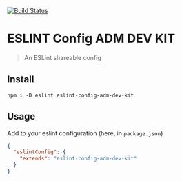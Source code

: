 [![Build Status](https://travis-ci.org/admdh/eslint-config-adm-dev-kit.svg?branch=master)](https://travis-ci.org/admdh/eslint-config-adm-dev-kit)
# ESLINT Config ADM DEV KIT
> An ESLint shareable config

## Install
```
npm i -D eslint eslint-config-adm-dev-kit
```

## Usage
Add to your eslint configuration (here, in `package.json`)

```json
{
  "eslintConfig": {
    "extends": "eslint-config-adm-dev-kit"
  }
}
```
